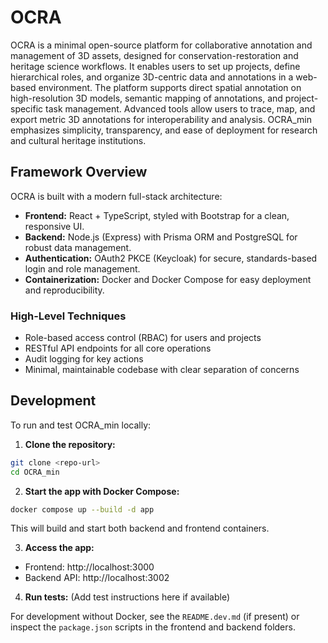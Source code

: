 # OCRA
OCRA is a minimal open-source platform for collaborative annotation and management of 3D assets, designed for conservation-restoration and heritage science workflows. It enables users to set up projects, define hierarchical roles, and organize 3D-centric data and annotations in a web-based environment. The platform supports direct spatial annotation on high-resolution 3D models, semantic mapping of annotations, and project-specific task management. Advanced tools allow users to trace, map, and export metric 3D annotations for interoperability and analysis. OCRA_min emphasizes simplicity, transparency, and ease of deployment for research and cultural heritage institutions.

## Framework Overview

OCRA is built with a modern full-stack architecture:
- **Frontend:** React + TypeScript, styled with Bootstrap for a clean, responsive UI.
- **Backend:** Node.js (Express) with Prisma ORM and PostgreSQL for robust data management.
- **Authentication:** OAuth2 PKCE (Keycloak) for secure, standards-based login and role management.
- **Containerization:** Docker and Docker Compose for easy deployment and reproducibility.

### High-Level Techniques
- Role-based access control (RBAC) for users and projects
- RESTful API endpoints for all core operations
- Audit logging for key actions
- Minimal, maintainable codebase with clear separation of concerns

## Development

To run and test OCRA_min locally:

1. **Clone the repository:**
  ```sh
  git clone <repo-url>
  cd OCRA_min
  ```
2. **Start the app with Docker Compose:**
  ```sh
  docker compose up --build -d app
  ```
  This will build and start both backend and frontend containers.

3. **Access the app:**
  - Frontend: http://localhost:3000
  - Backend API: http://localhost:3002

4. **Run tests:**
  (Add test instructions here if available)

For development without Docker, see the `README.dev.md` (if present) or inspect the `package.json` scripts in the frontend and backend folders.

